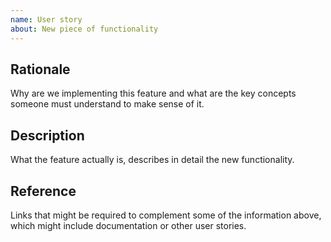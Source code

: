 ```yaml
---
name: User story
about: New piece of functionality
---
```


## Rationale

Why are we implementing this feature and what are the key concepts someone must understand to make sense of it.

## Description

What the feature actually is, describes in detail the new functionality.

## Reference

Links that might be required to complement some of the information above, which might include documentation or other user stories.
